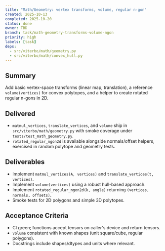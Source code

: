 ```yaml
---
title: "Math/Geometry: vertex transforms, volume, regular n-gon"
created: 2025-10-13
completed: 2025-10-20
status: done
owner: TBD
branch: task/math-geometry-transforms-volume-ngon
priority: high
labels: [task]
deps:
  - src/viterbo/math/geometry.py
  - src/viterbo/math/convex_hull.py
---
```


## Summary

Add basic vertex-space transforms (linear map, translation), a reference `volume(vertices)` for convex polytopes, and a helper to create rotated regular n-gons in 2D.

## Delivered

- `matmul_vertices`, `translate_vertices`, and `volume` ship in `src/viterbo/math/geometry.py` with smoke coverage under `tests/test_math_geometry.py`.
- `rotated_regular_ngon2d` is available alongside normals/offset helpers, exercised in random polytope and geometry tests.

## Deliverables

- Implement `matmul_vertices(A, vertices)` and `translate_vertices(t, vertices)`.
- Implement `volume(vertices)` using a robust hull-based approach.
- Implement `rotated_regular_ngon2d(k, angle)` returning `(vertices, normals, offsets)`.
- Smoke tests for 2D polygons and simple 3D polytopes.

## Acceptance Criteria

- CI green; functions accept tensors on caller's device and return tensors.
- `volume` consistent with known shapes (unit square/cube, regular polygons).
- Docstrings include shapes/dtypes and units where relevant.

